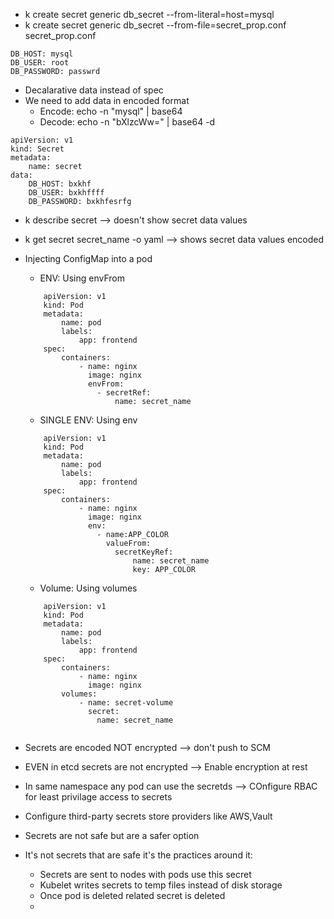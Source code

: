 - k create secret generic db_secret --from-literal=host=mysql
- k create secret generic db_secret  --from-file=secret_prop.conf
secret_prop.conf
```
DB_HOST: mysql
DB_USER: root
DB_PASSWORD: passwrd
```

- Decalarative data instead of spec 
- We need to add data in encoded format
  - Encode: echo -n "mysql" | base64
  - Decode: echo -n "bXlzcWw=" | base64 -d

```
apiVersion: v1
kind: Secret
metadata:
    name: secret
data:
    DB_HOST: bxkhf
    DB_USER: bxkhffff
    DB_PASSWORD: bxkhfesrfg

```

- k describe secret --> doesn't show secret data values
- k get secret secret_name -o yaml -->  shows secret data values encoded

- Injecting ConfigMap into a pod
    - ENV: Using envFrom

    ```
        apiVersion: v1
        kind: Pod
        metadata:
            name: pod
            labels:
                app: frontend
        spec:
            containers:
                - name: nginx
                  image: nginx
                  envFrom:
                    - secretRef:
                        name: secret_name
    ```
        
    - SINGLE ENV: Using env
    ```
        apiVersion: v1
        kind: Pod
        metadata:
            name: pod
            labels:
                app: frontend
        spec:
            containers:
                - name: nginx
                  image: nginx
                  env:
                    - name:APP_COLOR
                      valueFrom:
                        secretKeyRef:
                            name: secret_name
                            key: APP_COLOR
    ```

    - Volume: Using volumes
    ```
        apiVersion: v1
        kind: Pod
        metadata:
            name: pod
            labels:
                app: frontend
        spec:
            containers:
                - name: nginx
                  image: nginx
            volumes:
                - name: secret-volume
                  secret:
                    name: secret_name
                  
    ```
- Secrets are encoded NOT encrypted --> don't push to SCM
- EVEN in etcd secrets are not encrypted --> Enable encryption at rest
- In same namespace any pod can use the secretds --> COnfigure RBAC for least privilage access to secrets
- Configure third-party secrets store providers like AWS,Vault
- Secrets are not safe but are a safer option
- It's not secrets that are safe it's the practices around it:
  - Secrets are sent to nodes with pods use this secret
  - Kubelet writes secrets to temp files instead of disk storage
  - Once pod is deleted related secret is deleted
  - 
        
    